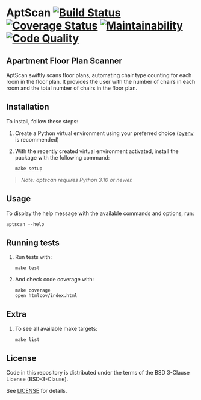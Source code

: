 # AptScan [![Build Status][build-badge]][action-link] [![Coverage Status][codecov-badge]][codecov-link] [![Maintainability][codeclimate-badge]][codeclimate-link] [![Code Quality][codacy-badge]][codacy-link]

## Apartment Floor Plan Scanner

AptScan swiftly scans floor plans, automating chair type counting for each room
in the floor plan. It provides the user with the number of chairs in each room
and the total number of chairs in the floor plan.

## Installation

To install, follow these steps:

1.  Create a Python virtual environment using your preferred choice ([pyenv][]
    is recommended)
2.  With the recently created virtual environment activated, install the package
    with the following command:

    ```shell
    make setup
    ```

> _Note: aptscan requires Python 3.10 or newer._

## Usage

To display the help message with the available commands and options, run:

```shell
aptscan --help
```

## Running tests

1.  Run tests with:
    ```shell
    make test
    ```
2.  And check code coverage with:
    ```shell
    make coverage
    open htmlcov/index.html
    ```

## Extra

1.  To see all available make targets:
    ```shell
    make list
    ```

## License

Code in this repository is distributed under the terms of the BSD 3-Clause
License (BSD-3-Clause).

See [LICENSE][] for details.

[build-badge]: https://github.com/scorphus/aptscan/workflows/Python/badge.svg
[action-link]: https://github.com/scorphus/aptscan/actions?query=workflow%3APython
[codecov-badge]: https://codecov.io/gh/scorphus/aptscan/branch/main/graph/badge.svg
[codecov-link]: https://codecov.io/gh/scorphus/aptscan
[codeclimate-badge]: https://api.codeclimate.com/v1/badges/0be26e2fab6a6964945f/maintainability
[codeclimate-link]: https://codeclimate.com/github/scorphus/aptscan/maintainability
[codacy-badge]: https://app.codacy.com/project/badge/Grade/7fb3fdf240f344d4b90c3c2ea87877bf
[codacy-link]: https://app.codacy.com/gh/scorphus/aptscan/dashboard?utm_source=gh&utm_medium=referral&utm_content=&utm_campaign=Badge_grade
[pyenv]: https://github.com/pyenv/pyenv
[LICENSE]: LICENSE
